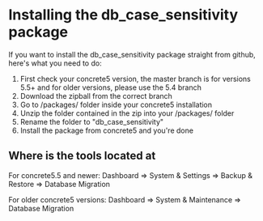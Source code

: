 # Installing the db_case_sensitivity package #
If you want to install the db_case_sensitivity package straight from github, here's what you need to do:
1. First check your concrete5 version, the master branch is for versions 5.5+ and for older versions, please use the 5.4 branch
2. Download the zipball from the correct branch
3. Go to /packages/ folder inside your concrete5 installation
4. Unzip the folder contained in the zip into your /packages/ folder
5. Rename the folder to "db_case_sensitivity"
6. Install the package from concrete5 and you're done

## Where is the tools located at ##
For concrete5.5 and newer: Dashboard => System & Settings => Backup & Restore => Database Migration

For older concrete5 versions: Dashboard => System & Maintenance => Database Migration